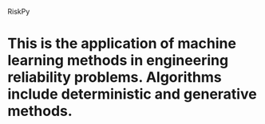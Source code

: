 RiskPy

# This is the application of machine learning methods in engineering reliability problems. Algorithms include deterministic and generative methods.
